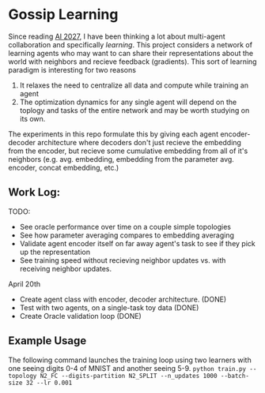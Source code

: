 # Gossip Learning

Since reading [AI 2027](https://ai-2027.com/), I have been thinking a lot about multi-agent collaboration and specifically *learning*. This project considers a network of learning agents who may want to can share their representations about the world with neighbors and recieve feedback (gradients). This sort of learning paradigm is interesting for two reasons 
1. It relaxes the need to centralize all data and compute while training an agent
2. The optimization dynamics for any single agent will depend on the toplogy and tasks of the entire network and may be worth studying on its own.

The experiments in this repo formulate this by giving each agent encoder-decoder architecture where decoders don't just recieve the embedding from the encoder, but recieve some cumulative embedding from all of it's neighbors (e.g. avg. embedding, embedding from the parameter avg. encoder, concat embedding, etc.)

## Work Log:

TODO:
- See oracle performance over time on a couple simple topologies
- See how parameter averaging compares to embedding averaging 
- Validate agent encoder itself on far away agent's task to see if they pick up the representation
- See training speed without recieving neighbor updates vs. with receiving neighbor updates.

April 20th 
- Create agent class with encoder, decoder architecture. (DONE)
- Test with two agents, on a single-task toy data (DONE)
- Create Oracle validation loop (DONE)

## Example Usage
The following command launches the training loop using two learners with one seeing digits 0-4 of MNIST and another seeing 5-9.
```python train.py --topology N2_FC --digits-partition N2_SPLIT --n_updates 1000 --batch-size 32 --lr 0.001```

